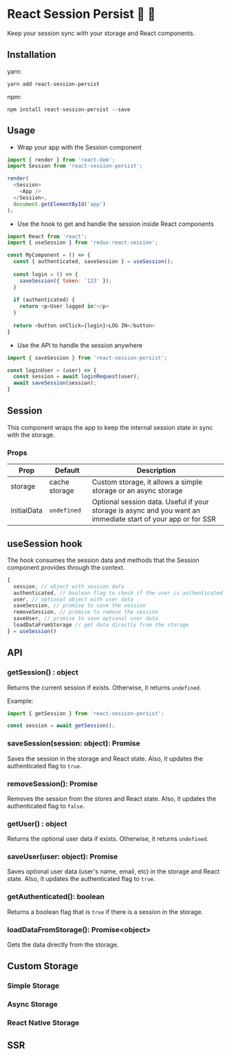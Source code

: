 # React Session Persist :key: :floppy_disk:

Keep your session sync with your storage and React components.

## Installation
yarn:

`yarn add react-session-persist`

npm:

`npm install react-session-persist --save`


## Usage

- Wrap your app with the Session component
```javascript
import { render } from 'react-dom';
import Session from 'react-session-persist';

render(
  <Session>
    <App />
  </Session>,
  document.getElementById('app')
);
```
- Use the hook to get and handle the session inside React components
```javascript
import React from 'react';
import { useSession } from 'redux-react-session';

const MyComponent = () => {
  const { authenticated, saveSession } = useSession();
  
  const login = () => {
    saveSession({ token: '123' });
  }
  
  if (authenticated) {
    return <p>User logged in!</p>
  }
  
  return <button onClick={login}>LOG IN</button>
}
```
- Use the API to handle the session anywhere
```javascript
import { saveSession } from 'react-session-persist';

const loginUser = (user) => {
  const session = await loginRequest(user);
  await saveSession(session);
}
```

## Session
This component wraps the app to keep the internal session state in sync with the storage.

### Props
| Prop  | Default | Description |
| ------------- | -------------- | ------------- |
| storage | cache storage | Custom storage, it allows a simple storage or an async storage |
| initialData | `undefined` | Optional session data. Useful if your storage is async and you want an immediate start of your app or for SSR |


## useSession hook
The hook consumes the session data and methods that the Session component provides through the context.

```javascript
{
  session, // object with session data
  authenticated, // boolean flag to check if the user is authenticated
  user, // optional object with user data
  saveSession, // promise to save the session
  removeSession, // promise to remove the session
  saveUser, // promise to save optional user data
  loadDataFromStorage // get data directly from the storage
} = useSession()
```

## API
### getSession() : object
Returns the current session if exists. Otherwise, it returns `undefined`.

Example:
```javascript
import { getSession } from 'react-session-persist';

const session = await getSession();
```

### saveSession(session: object): Promise
Saves the session in the storage and React state. Also, it updates the authenticated flag to `true`.

### removeSession(): Promise
Removes the session from the stores and React state. Also, it updates the authenticated flag to `false`.

### getUser() : object
Returns the optional user data if exists. Otherwise, it returns `undefined`.

### saveUser(user: object): Promise
Saves optional user data (user's name, email, etc) in the storage and React state. Also, it updates the authenticated flag to `true`.

### getAuthenticated(): boolean
Returns a boolean flag that is `true` if there is a session in the storage.

### loadDataFromStorage(): Promise\<object\>
Gets the data directly from the storage.

## Custom Storage
### Simple Storage
### Async Storage
### React Native Storage

## SSR
